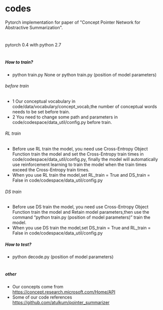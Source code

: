 # codes
Pytorch implementation for paper of "Concept Pointer Network for Abstractive Summarization".

#
pytorch 0.4 with python 2.7
#

##### How to train?
* python train.py None or python train.py (position of model parameters)
###### before train
* 1 Our conceptual vocabulary in code/data/vocabulary/concept_vocab,the number of conceptual words needs to be set before train.
* 2 You need to change some path and parameters in code/codespace/data_util/config.py before train.
###### RL train
* Before use RL train the model, you need use Cross-Entropy Object Function train the model and set the Cross-Entropy train times in code/codespace/data_util/config.py, finally the model will automatically use reinforcement learning to train the model when the train times exceed the Cross-Entropy train times.
* When you use RL train the model,set RL_train = True and DS_train = False in code/codespace/data_util/config.py
###### DS train
* Before use DS train the model, you need use Cross-Entropy Object Function train the model and Retain model parameters,then use the command “python train.py (position of model parameters)” train the model.
* When you use DS train the model,set DS_train = True and RL_train = False in code/codespace/data_util/config.py
##### How to test?
* python decode.py (position of model parameters)
#
##### other
* Our concepts come from https://concept.research.microsoft.com/Home/API
* Some of our code references https://github.com/atulkum/pointer_summarizer
